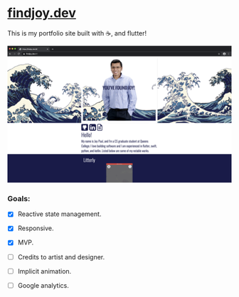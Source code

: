 # [findjoy.dev](https://findjoy.dev)

This is my portfolio site built with :coffee:, and flutter!

![Image description](https://github.com/cosmicRover/findjoy.dev/blob/master/screen.png)

### Goals:
- [x] Reactive state management.
- [x] Responsive.
- [x] MVP.
- [ ] Credits to artist and designer.
- [ ] Implicit animation.
- [ ] Google analytics.


